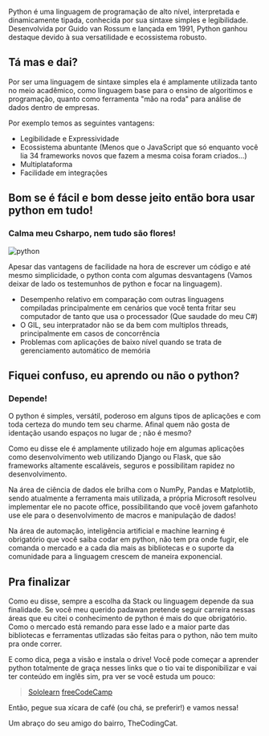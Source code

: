 Python é uma linguagem de programação de alto nível, interpretada e dinamicamente tipada, conhecida por sua sintaxe simples e legibilidade. Desenvolvida por Guido van Rossum e lançada em 1991, Python ganhou destaque devido à sua versatilidade e ecossistema robusto.

## Tá mas e dai?

Por ser uma linguagem de sintaxe simples ela é amplamente utilizada tanto no meio acadêmico, como linguagem base para o ensino de algoritimos e programação, quanto como ferramenta "mão na roda" para análise de dados dentro de empresas.

Por exemplo temos as seguintes vantagens:
* Legibilidade e Expressividade
* Ecossistema abuntante (Menos que o JavaScript que só enquanto você lia 34 frameworks novos que fazem a mesma coisa foram criados...)
* Multiplataforma
* Facilidade em integrações

## Bom se é fácil e bom desse jeito então bora usar python em tudo!

### Calma meu Csharpo, nem tudo são flores!

![python](https://images7.memedroid.com/images/UPLOADED471/6469166cc979b.jpeg)

Apesar das vantagens de facilidade na hora de escrever um código e até mesmo simplicidade, o python conta com algumas desvantagens (Vamos deixar de lado os testemunhos de python e focar na linguagem).

- Desempenho relativo em comparação com outras linguagens compiladas principalmente em cenários que você tenta fritar seu computador de tanto que usa o processador (Que saudade do meu C#)
- O GIL, seu interpratador não se da bem com multiplos threads, principalmente em casos de concorrência
- Problemas com aplicações de baixo nível quando se trata de gerenciamento automático de memória

## Fiquei confuso, eu aprendo ou não o python?

### Depende!

O python é simples, versátil, poderoso em alguns tipos de aplicações e com toda certeza do mundo tem seu charme. Afinal quem não gosta de identação usando espaços no lugar de ; não é mesmo?

Como eu disse ele é amplamente utilizado hoje em algumas aplicações como desenvolvimento web utilizando Django ou Flask, que são frameworks altamente escaláveis, seguros e possibilitam rapidez no desenvolvimento.

Na área de ciência de dados ele brilha com o NumPy, Pandas e Matplotlib, sendo atualmente a ferramenta mais utilizada, a própria Microsoft resolveu implementar ele no pacote office, possibilitando que você jovem gafanhoto use ele para o desenvolvimento de macros e manipulação de dados!

Na área de automação, inteligência artificial e machine learning é obrigatório que você saiba codar em python, não tem pra onde fugir, ele comanda o mercado e a cada dia mais as bibliotecas e o suporte da comunidade para a linguagem crescem de maneira exponencial.

## Pra finalizar
Como eu disse, sempre a escolha da Stack ou linguagem depende da sua finalidade. Se você meu querido padawan pretende seguir carreira nessas áreas que eu citei o conhecimento de python é mais do que obrigatório. Como o mercado está remando para esse lado e a maior parte das bibliotecas e ferramentas utlizadas são feitas para o python, não tem muito pra onde correr.

E como dica, pega a visão e instala o drive! Você pode começar a aprender python totalmente de graça nesses links que o tio vai te disponibilizar e vai ter conteúdo em inglês sim, pra ver se você estuda um pouco:

> [Sololearn](https://www.sololearn.com/)
> [freeCodeCamp](https://www.freecodecamp.org/news/learn-python-free-python-courses-for-beginners/)

Então, pegue sua xícara de café (ou chá, se preferir!) e vamos nessa!

Um abraço do seu amigo do bairro, TheCodingCat.
